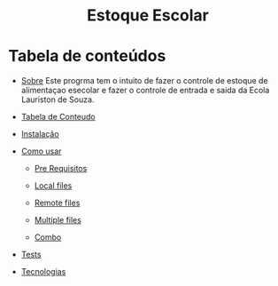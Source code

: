 <h1 align="center">Estoque Escolar</h1>

Tabela de conteúdos
=================
<!--ts-->
   * [Sobre](#Sobre)
   Este progrma tem o intuito de  fazer o controle de estoque de  alimentaçao  esecolar e fazer o controle de entrada e saida da Ecola Lauriston de Souza.
   
   * [Tabela de Conteudo](#tabela-de-conteudo)
   * [Instalação](#instalacao)
   * [Como usar](#como-usar)
      * [Pre Requisitos](#pre-requisitos)
      
      * [Local files](#local-files)
      * [Remote files](#remote-files)
      * [Multiple files](#multiple-files)
      * [Combo](#combo)
   * [Tests](#testes)
   * [Tecnologias](#tecnologias)
<!--te-->
